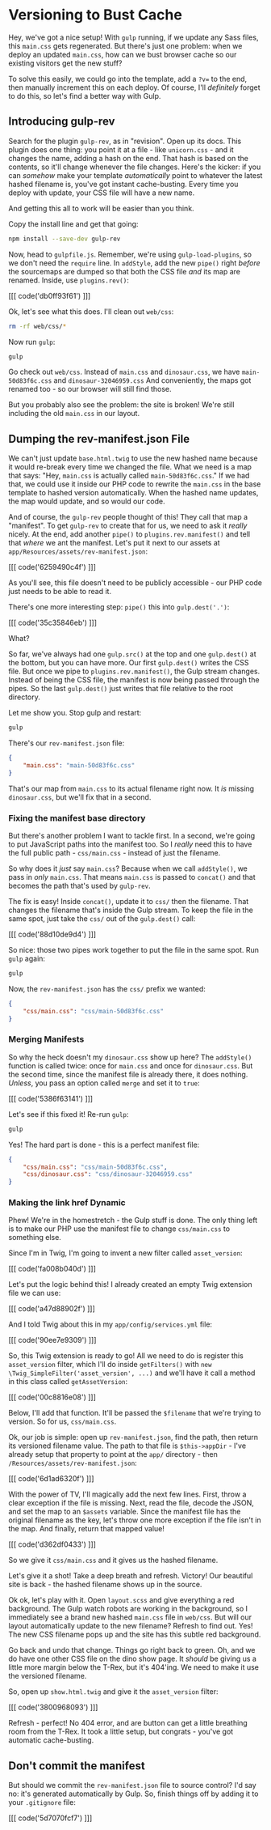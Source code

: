 # Versioning to Bust Cache

Hey, we've got a nice setup! With `gulp` running, if we update any Sass files,
this `main.css` gets regenerated. But there's just one problem: when we deploy
an updated `main.css`, how can we bust browser cache so our existing visitors
get the new stuff?

To solve this easily, we could go into the template, add a `?v=` to the end,
then manually increment this on each deploy. Of course, I'll *definitely*
forget to do this, so let's find a better way with Gulp.

## Introducing gulp-rev

Search for the plugin `gulp-rev`, as in "revision". Open up its docs. This
plugin does one thing: you point it at a file - like `unicorn.css` - and
it changes the name, adding a hash on the end. That hash is based on the
contents, so it'll change whenever the file changes. Here's the kicker: if
you can *somehow* make your template *automatically* point to whatever the
latest hashed filename is, you've got instant cache-busting. Every time you
deploy with update, your CSS file will have a new name.

And getting this all to work will be easier than you think.

Copy the install line and get that going:

```bash
npm install --save-dev gulp-rev
```

Now, head to `gulpfile.js`. Remember, we're using `gulp-load-plugins`, so
we don't need the `require` line. In `addStyle`, add the new `pipe()` right
*before* the sourcemaps are dumped so that both the CSS file *and* its map
are renamed. Inside, use `plugins.rev()`:

[[[ code('db0ff93f61') ]]]

Ok, let's see what this does. I'll clean out `web/css`:

```bash
rm -rf web/css/*
```

Now run `gulp`:

```bash
gulp
```

Go check out `web/css`. Instead of `main.css` and `dinosaur.css`, we have
`main-50d83f6c.css` and `dinosaur-32046959.css` And conveniently, the maps
got renamed too - so our browser will still find those.

But you probably also see the problem: the site is broken! We're still including
the old `main.css` in our layout.

## Dumping the rev-manifest.json File

We can't just update `base.html.twig` to use the new hashed name because
it would re-break every time we changed the file. What we need is a map that
says: "Hey, `main.css` is actually called `main-50d83f6c.css`." If we had
that, we could use it inside our PHP code to rewrite the `main.css` in the
base template to hashed version automatically. When the hashed name updates,
the map would update, and so would our code.

And of course, the `gulp-rev` people thought of this! They call that map
a "manifest". To get `gulp-rev` to create that for us, we need to ask it
*really* nicely. At the end, add another `pipe()` to `plugins.rev.manifest()`
and tell that *where* we ant the manifest. Let's put it next to our assets
at `app/Resources/assets/rev-manifest.json`:

[[[ code('6259490c4f') ]]]

As you'll see, this file doesn't need to be publicly accessible - our PHP
code just needs to be able to read it.

There's one more interesting step: `pipe()` this into `gulp.dest('.')`:

[[[ code('35c35846eb') ]]]

What?

So far, we've always had one `gulp.src()` at the top and one `gulp.dest()`
at the bottom, but you can have more. Our first `gulp.dest()` writes the
CSS file. But once we pipe to `plugins.rev.manifest()`, the Gulp stream changes.
Instead of being the CSS file, the manifest is now being passed through the
pipes. So the last `gulp.dest()` just writes that file relative to the root
directory.

Let me show you. Stop gulp and restart:

```bash
gulp
```

There's our `rev-manifest.json` file:

```json
{
    "main.css": "main-50d83f6c.css"
}
```

That's our map from `main.css` to its actual filename right now. It *is*
missing `dinosaur.css`, but we'll fix that in a second.

### Fixing the manifest base directory

But there's another problem I want to tackle first. In a second, we're going
to put JavaScript paths into the manifest too. So I *really* need this to
have the full public path - `css/main.css` - instead of just the filename.

So why does it *just* say `main.css`? Because when we call `addStyle()`,
we pass in *only* `main.css`. That means `main.css` is passed to `concat()`
and that becomes the path that's used by `gulp-rev`.

The fix is easy! Inside `concat()`, update it to `css/` then the filename.
That changes the filename that's inside the Gulp stream. To keep the file
in the same spot, just take the `css/` out of the `gulp.dest()` call:

[[[ code('88d10de9d4') ]]]

So nice: those two pipes work together to put the file in the same spot.
Run `gulp` again:

```bash
gulp
```

Now, the `rev-manifest.json` has the `css/` prefix we wanted:

```json
{
    "css/main.css": "css/main-50d83f6c.css"
}
```

### Merging Manifests

So why the heck doesn't my `dinosaur.css` show up here? The `addStyle()`
function is called twice: once for `main.css` and once for `dinosaur.css`.
But the second time, since the manifest file is already there, it does nothing.
*Unless*, you pass an option called `merge` and set it to `true`:

[[[ code('5386f63141') ]]]

Let's see if this fixed it! Re-run `gulp`:

```bash
gulp
```

Yes! The hard part is done - this is a perfect manifest file:

```json
{
    "css/main.css": "css/main-50d83f6c.css",
    "css/dinosaur.css": "css/dinosaur-32046959.css"
}
```

### Making the link href Dynamic

Phew! We're in the homestretch - the Gulp stuff is done. The only thing left
is to make our PHP use the manifest file to change `css/main.css` to something
else.

Since I'm in Twig, I'm going to invent a new filter called `asset_version`:

[[[ code('fa008b040d') ]]]

Let's put the logic behind this! I already created an empty Twig extension
file we can use:

[[[ code('a47d88902f') ]]]

And I told Twig about this in my `app/config/services.yml` file:

[[[ code('90ee7e9309') ]]]

So, this Twig extension is ready to go! All we need to do is register this
`asset_version` filter, which I'll do inside `getFilters()` with
`new \Twig_SimpleFilter('asset_version', ...)` and we'll have it call a method
in this class called `getAssetVersion`:

[[[ code('00c8816e08') ]]]

Below, I'll add that function. It'll be passed the `$filename` that we're
trying to version. So for us, `css/main.css`.

Ok, our job is simple: open up `rev-manifest.json`, find the path, then return
its versioned filename value. The path to that file is `$this->appDir` - I've
already setup that property to point at the `app/` directory - then
`/Resources/assets/rev-manifest.json`:

[[[ code('6d1ad6320f') ]]]

With the power of TV, I'll magically add the next few lines. First, throw
a clear exception if the file is missing. Next, read the file, decode the
JSON, and set the map to an `$assets` variable. Since the manifest file has
the original filename as the key, let's throw one more exception if the file
isn't in the map. And finally, return that mapped value!

[[[ code('d362df0433') ]]]

So we give it `css/main.css` and it gives us the hashed filename.

Let's give it a shot! Take a deep breath and refresh. Victory! Our beautiful
site is back - the hashed filename shows up in the source.

Ok ok, let's play with it. Open `layout.scss` and give everything a red background.
The Gulp watch robots are working in the background, so I immediately see
a brand new hashed `main.css` file in `web/css`. But will our layout automatically
update to the new filename? Refresh to find out. Yes! The new CSS filename
pops up and the site has this subtle red background. 

Go back and undo that change. Things go right back to green. Oh, and we do
have one other CSS file on the dino show page. It *should* be giving us a
little more margin below the T-Rex, but it's 404'ing. We need to make it
use the versioned filename.

So, open up `show.html.twig` and give it the `asset_version` filter:

[[[ code('3800968093') ]]]

Refresh - perfect! No 404 error, and are button can get a little breathing
room from the T-Rex. It took a little setup, but congrats - you've got automatic
cache-busting.

## Don't commit the manifest

But should we commit the `rev-manifest.json` file to source control? I'd
say no: it's generated automatically by Gulp. So, finish things off by adding
it to your `.gitignore` file:

[[[ code('5d7070fcf7') ]]]
